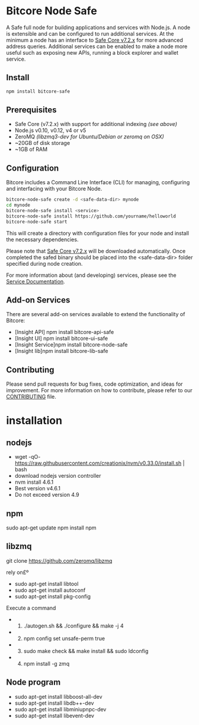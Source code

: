 Bitcore Node Safe
============

A Safe full node for building applications and services with Node.js. A node is extensible and can be configured to run additional services. At the minimum a node has an interface to [Safe Core v7.2.x](https://github.com/gordon87github/safe-block-explorer) for more advanced address queries. Additional services can be enabled to make a node more useful such as exposing new APIs, running a block explorer and wallet service.

## Install

```bash
npm install bitcore-safe
```

## Prerequisites

- Safe Core (v7.2.x) with support for additional indexing *(see above)*
- Node.js v0.10, v0.12, v4 or v5
- ZeroMQ *(libzmq3-dev for Ubuntu/Debian or zeromq on OSX)*
- ~20GB of disk storage
- ~1GB of RAM

## Configuration

Bitcore includes a Command Line Interface (CLI) for managing, configuring and interfacing with your Bitcore Node.

```bash
bitcore-node-safe create -d <safe-data-dir> mynode
cd mynode
bitcore-node-safe install <service>
bitcore-node-safe install https://github.com/yourname/helloworld
bitcore-node-safe start
```

This will create a directory with configuration files for your node and install the necessary dependencies.

Please note that [Safe Core v7.2.x](https://github.com/gordon87github/bitcore-safe)  will be downloaded automatically. Once completed the safed binary should be placed into the &lt;safe-data-dir&gt; folder specified during node creation.

For more information about (and developing) services, please see the [Service Documentation](docs/services.md).

## Add-on Services

There are several add-on services available to extend the functionality of Bitcore:

- [Insight API]  npm install bitcore-api-safe
- [Insight UI]   npm install bitcore-ui-safe
- [Insight Service]npm install bitcore-node-safe
- [Insight lib]npm install bitcore-lib-safe

## Contributing

Please send pull requests for bug fixes, code optimization, and ideas for improvement. For more information on how to contribute, please refer to our [CONTRIBUTING](https://github.com/bitpay/bitcore/blob/master/CONTRIBUTING.md) file.

installation
============

## nodejs

- wget -qO- https://raw.githubusercontent.com/creationix/nvm/v0.33.0/install.sh | bash
- download nodejs version controller
- nvm install 4.6.1
- Best version  v4.6.1
- Do not exceed version 4.9

## npm
sudo apt-get update
npm install npm

## libzmq
git clone https://github.com/zeromq/libzmq


rely on£º
- sudo apt-get install libtool
- sudo apt-get install autoconf
- sudo apt-get install pkg-config

Execute a command 
- 1) ./autogen.sh && ./configure && make -j 4
- 2) npm config set unsafe-perm true
- 3) sudo make check && make install && sudo ldconfig
- 4) npm install -g zmq

## Node program

- sudo apt-get install libboost-all-dev
- sudo apt-get install libdb++-dev
- sudo apt-get install libminiupnpc-dev
- sudo apt-get install libevent-dev

